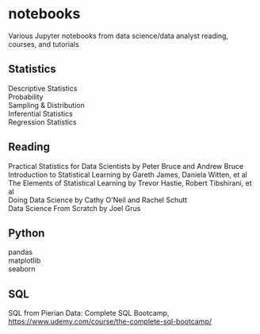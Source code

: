 # notebooks
Various Jupyter notebooks from data science/data analyst reading, courses, and tutorials

## Statistics
Descriptive Statistics  
Probability  
Sampling & Distribution  
Inferential Statistics  
Regression Statistics  

## Reading
Practical Statistics for Data Scientists by Peter Bruce and Andrew Bruce  
Introduction to Statistical Learning by Gareth James, Daniela Witten, et al  
The Elements of Statistical Learning by Trevor Hastie, Robert Tibshirani, et al  
Doing Data Science by Cathy O'Neil and Rachel Schutt  
Data Science From Scratch by Joel Grus  

## Python
pandas  
matplotlib  
seaborn  

## SQL
SQL from Pierian Data: Complete SQL Bootcamp, https://www.udemy.com/course/the-complete-sql-bootcamp/
